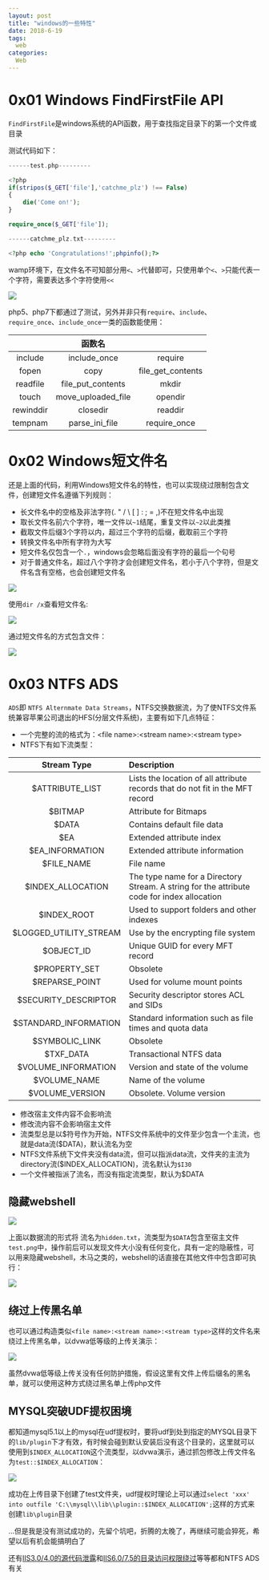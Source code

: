 ```yaml
---
layout: post
title: "windows的一些特性"
date: 2018-6-19
tags:
  web
categories:
  Web
---
```


# 0x01 Windows FindFirstFile API

``FindFirstFile``是windows系统的API函数，用于查找指定目录下的第一个文件或目录

测试代码如下：

```php
------test.php---------

<?php
if(stripos($_GET['file'],'catchme_plz') !== False)
{
	die('Come on!');
}

require_once($_GET['file']);

------catchme_plz.txt---------

<?php echo 'Congratulations!';phpinfo();?>
```

wamp环境下，在文件名不可知部分用``<``、``>``代替即可，只使用单个``<``、``>``只能代表一个字符，需要表达多个字符使用``<<``

![](https://c1h3ng.github.io/assets/images/findfirstfile.png)

php5、php7下都通过了测试，另外并非只有``require``、``include``、``require_once``、``include_once``一类的函数能使用：

| | 函数名 | |
| :---: | :---: | :---: |
| include | include_once | require |
| fopen | copy | file_get_contents |
| readfile | file_put_contents | mkdir |
| touch | move_uploaded_file | opendir |
| rewinddir | closedir |  readdir |
|   tempnam  | parse_ini_file  | require_once  |

# 0x02 Windows短文件名

还是上面的代码，利用Windows短文件名的特性，也可以实现绕过限制包含文件，创建短文件名遵循下列规则：

* 长文件名中的空格及非法字符(\. \" \/ \\ [ ] \: \; = ,)不在短文件名中出现
* 取长文件名前六个字符，唯一文件以``~1``结尾，重复文件以``~2``以此类推
* 截取文件后缀3个字符以内，超过三个字符的后缀，截取前三个字符
* 转换文件名中所有字符为大写
* 短文件名仅包含一个``.``，windows会忽略后面没有字符的最后一个句号
* 对于普通文件名，超过八个字符才会创建短文件名，若小于八个字符，但是文件名含有空格，也会创建短文件名

![](https://c1h3ng.github.io/assets/images/8dot3.png)

使用``dir /x``查看短文件名:

![](https://c1h3ng.github.io/assets/images/dirx.png)

通过短文件名的方式包含文件：

![](https://c1h3ng.github.io/assets/images/lfi-8dot3.png)

# 0x03 NTFS ADS

``ADS``即 ``NTFS Alternmate Data Streams``，NTFS交换数据流，为了使NTFS文件系统兼容苹果公司退出的HFS(分层文件系统)，主要有如下几点特征：

* 一个完整的流的格式为：\<file name\>\:\<stream name\>\:\<stream type\>
* NTFS下有如下流类型：

|Stream Type | Description |
| :---: | :--- |
| $ATTRIBUTE_LIST | Lists  the  location  of  all  attribute  records  that  do  not  fit  in  the MFT record |
| $BITMAP | Attribute for Bitmaps |
| $DATA | Contains default file data |
| $EA | Extended attribute index |
| $EA_INFORMATION | Extended attribute information |
| $FILE_NAME | File name |
| $INDEX_ALLOCATION | The type name for a Directory Stream. A string for the attribute code for index allocation |
| $INDEX_ROOT | Used to support folders and other indexes |
| $LOGGED_UTILITY_STREAM | Use by the encrypting file system |
| $OBJECT_ID | Unique GUID for every MFT record |
| $PROPERTY_SET | Obsolete |
| $REPARSE_POINT | Used for volume mount points |
| $SECURITY_DESCRIPTOR | Security descriptor stores ACL and SIDs|
| $STANDARD_INFORMATION | Standard information such as file times and quota data |
| $SYMBOLIC_LINK | Obsolete |
| $TXF_DATA | Transactional NTFS data |
| $VOLUME_INFORMATION | Version and state of the volume |
| $VOLUME_NAME | Name of the volume |
| $VOLUME_VERSION | Obsolete. Volume version |


* 修改宿主文件内容不会影响流
* 修改流内容不会影响宿主文件
* 流类型总是以\$符号作为开始，NTFS文件系统中的文件至少包含一个主流，也就是data流(\$DATA)，默认流名为空
* NTFS文件系统下文件夹没有data流，但可以指派data流，文件夹的主流为directory流(\$INDEX_ALLOCATION)，流名默认为``$I30``
* 一个文件被指派了流名，而没有指定流类型，默认为\$DATA

## 隐藏webshell
![](https://c1h3ng.github.io/assets/images/hiddentext.png)

上面以数据流的形式将 流名为``hidden.txt``，流类型为``$DATA``包含至宿主文件``test.png``中，操作前后可以发现文件大小没有任何变化，具有一定的隐蔽性，可以用来隐藏webshell，木马之类的，webshell的话直接在其他文件中包含即可执行：

![](https://c1h3ng.github.io/assets/images/adswebshell.png)

## 绕过上传黑名单
也可以通过构造类似``<file name>:<stream name>:<stream type>``这样的文件名来绕过上传黑名单，以dvwa低等级的上传关演示：

![](https://c1h3ng.github.io/assets/images/adsbypassdvwa.png)

虽然dvwa低等级上传关没有任何防护措施，假设这里有文件上传后缀名的黑名单，就可以使用这种方式绕过黑名单上传php文件

## MYSQL突破UDF提权困境

都知道mysql5.1以上的mysql在udf提权时，要将udf到处到指定的MYSQL目录下的``lib/plugin``下才有效，有时候会碰到默认安装后没有这个目录的，这里就可以使用到``$INDEX_ALLOCATION``这个流类型，以dvwa演示，通过抓包修改上传文件名为``test::$INDEX_ALLOCATION``：

![](https://c1h3ng.github.io/assets/images/index_allocation.png)

成功在上传目录下创建了test文件夹，udf提权时理论上可以通过``select 'xxx' into outfile 'C:\\mysql\\lib\\plugin::$INDEX_ALLOCATION';``这样的方式来创建``lib\plugin``目录

...但是我是没有测试成功的，先留个坑吧，折腾的太晚了，再继续可能会猝死，希望以后有机会能搞明白了

还有[IIS3.0/4.0的源代码泄露](http://www.nsfocus.net/index.php?act=sec_bug&do=view&bug_id=3442)和[IIS6.0/7.5的目录访问权限绕过](https://www.exploit-db.com/exploits/19033/)等等都和NTFS ADS有关

